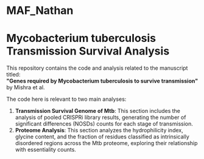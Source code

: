 # MAF_Nathan

# Mycobacterium tuberculosis Transmission Survival Analysis

This repository contains the code and analysis related to the manuscript titled:  
**"Genes required by Mycobacterium tuberculosis to survive transmission"** by Mishra et al.

The code here is relevant to two main analyses:
1. **Transmission Survival Genome of Mtb**: This section includes the analysis of pooled CRISPRi library results, generating the number of significant differences (NOSDs) counts for each stage of transmission.
2. **Proteome Analysis**: This section analyzes the hydrophilicity index, glycine content, and the fraction of residues classified as intrinsically disordered regions across the Mtb proteome, exploring their relationship with essentiality counts.
